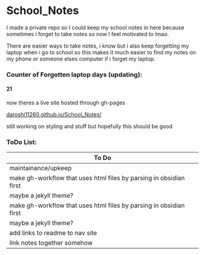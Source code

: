 # School_Notes
I made a private repo so I could keep my school notes in here because sometimes i forget to take notes so now I feel motivated to lmao.

There are easier ways to take notes, i know but i also keep forgetting my laptop when i go to school so this makes it much easier to find my notes on my phone or someone elses computer if i forget my laptop.

### Counter of Forgotten laptop days (updating):

#### 21

now theres a live site hosted through gh-pages

[daroshi11260.github.io/School_Notes/](https://daroshi11260.github.io/School_Notes/ "https://daroshi11260.github.io/School_Notes/")

still working on styling and stuff but hopefully this should be good


### ToDo List:


| To Do                                                              | 
| ------------------------------------------------------------------ |
| maintainance/upkeep                                                |
| make gh-workflow that uses html files by parsing in obsidian first |
| maybe a jekyll theme?                                              |
| make gh-workflow that uses html files by parsing in obsidian first |
| maybe a jekyll theme?                                              |
| add links to readme to nav site                                    |
| link notes together somehow                                        |
